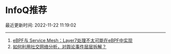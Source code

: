 # InfoQ推荐

最近更新时间: 2022-11-22 11:19:02

--- 
1. [eBPF与 Service Mesh：Layer7处理不太可能在eBPF中实现](https://www.infoq.cn/article/7xFHFHbygmwN9cTsoEgc) 
2. [如何利用社交网络分析，对舆论事件层层拆解？](https://www.infoq.cn/article/EpqPjURla11EjjmTNlwj) 
